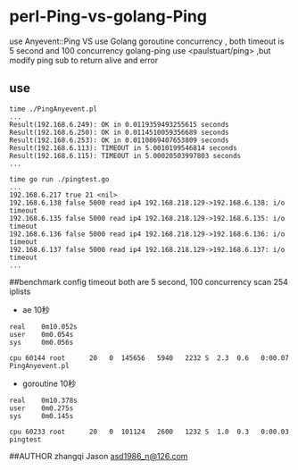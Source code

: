 # perl-Ping-vs-golang-Ping
use Anyevent::Ping VS use Golang goroutine concurrency , both timeout is 5 second and 100 concurrency
golang-ping use <paulstuart/ping> ,but modify ping sub to return alive and error

## use
```
time ./PingAnyevent.pl 
...
Result(192.168.6.249): OK in 0.0119359493255615 seconds
Result(192.168.6.250): OK in 0.0114510059356689 seconds
Result(192.168.6.253): OK in 0.0110869407653809 seconds
Result(192.168.6.113): TIMEOUT in 5.0010199546814 seconds
Result(192.168.6.115): TIMEOUT in 5.00020503997803 seconds
...

time go run ./pingtest.go
...
192.168.6.217 true 21 <nil>
192.168.6.138 false 5000 read ip4 192.168.218.129->192.168.6.138: i/o timeout
192.168.6.135 false 5000 read ip4 192.168.218.129->192.168.6.135: i/o timeout
192.168.6.136 false 5000 read ip4 192.168.218.129->192.168.6.136: i/o timeout
192.168.6.137 false 5000 read ip4 192.168.218.129->192.168.6.137: i/o timeout
...
```

##benchmark
config timeout both are 5 second, 100 concurrency scan 254 iplists 

- ae 10秒
```
real    0m10.052s
user    0m0.054s
sys     0m0.056s

cpu 60144 root      20   0  145656   5940   2232 S  2.3  0.6   0:00.07 PingAnyevent.pl 
```

- goroutine 10秒 
```
real    0m10.378s
user    0m0.275s
sys     0m0.145s

cpu 60233 root      20   0  101124   2600   1232 S  1.0  0.3   0:00.03 pingtest   
```

##AUTHOR
zhangqi Jason asd1986_n@126.com
